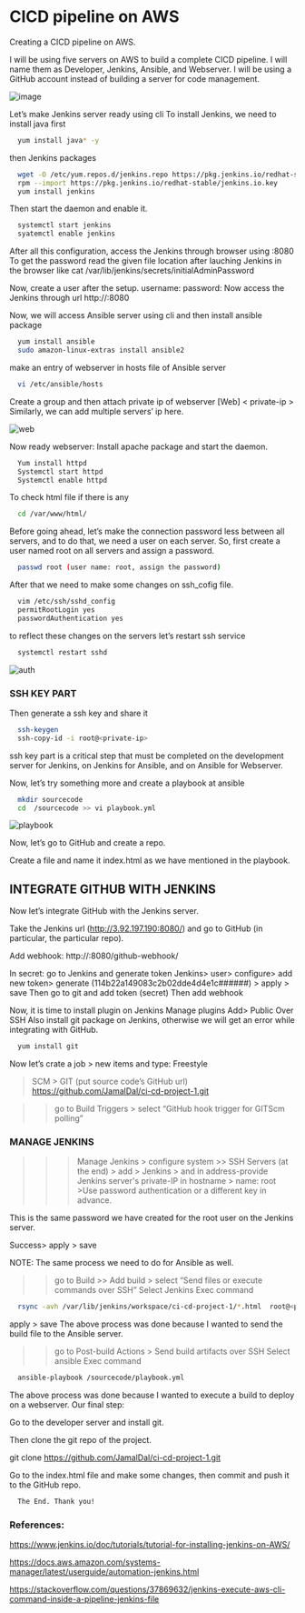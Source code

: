 
# CICD pipeline on AWS

Creating a CICD pipeline on AWS.


I will be using five servers on AWS to build a complete CICD pipeline. I will name them as Developer, Jenkins, Ansible, and Webserver. I will be using a GitHub account instead of building a server for code management.

![image](https://user-images.githubusercontent.com/97054844/187052117-db137fd9-1f02-419d-b434-caf787fad48d.png)

Let’s make Jenkins server ready using cli
To install Jenkins, we need to install java first


```bash
  yum install java* -y
```

then Jenkins packages 

```bash
  wget -O /etc/yum.repos.d/jenkins.repo https://pkg.jenkins.io/redhat-stable/jenkins.repo
  rpm --import https://pkg.jenkins.io/redhat-stable/jenkins.io.key
  yum install jenkins
```

Then start the daemon and enable it.
```bash
  systemctl start jenkins
  syatemctl enable jenkins

```

After all this configuration, access the Jenkins through browser using <public-ip>:8080
To get the password read the given file location after lauching Jenkins in the browser
like cat /var/lib/jenkins/secrets/initialAdminPassword


Now, create a user after the setup. 
username: 
password: 
Now access the Jenkins through url
http://<public-ip>:8080

Now, we will access Ansible server using cli and then install ansible package

```bash
  yum install ansible
  sudo amazon-linux-extras install ansible2
```
make an entry of webserver in hosts file of Ansible server
```bash
  vi /etc/ansible/hosts
```
Create a group and then attach private ip of webserver
[Web]
< private-ip >
Similarly, we can add multiple servers’ ip here.

![web](https://user-images.githubusercontent.com/97054844/187052069-45ce4216-7237-47ba-9bc2-5911014cf243.png)

Now ready webserver: Install apache package and start the daemon.
```bash
  Yum install httpd
  Systemctl start httpd
  Systemctl enable httpd
```
To check html file if there is any
```bash
  cd /var/www/html/
```

Before going ahead, let’s make the connection password less between all servers, and to do that, we need a user on each server. So, first create a user named root on all servers and assign a password.
```bash
  passwd root (user name: root, assign the password)
```
After that we need to make some changes on ssh_cofig file.
```bash
  vim /etc/ssh/sshd_config
  permitRootLogin yes 
  passwordAuthentication yes
```
to reflect these changes on the servers let’s restart ssh service
```bash
  systemctl restart sshd
```
![auth](https://user-images.githubusercontent.com/97054844/187052072-3b174247-69c8-40a5-b139-25c23923aca5.png)

### SSH KEY PART
Then generate a ssh key and share it 
```bash
  ssh-keygen
  ssh-copy-id -i root@<private-ip>
```
ssh key part is a critical step that must be completed on the development server for Jenkins, on Jenkins for Ansible, and on Ansible for Webserver. 

Now, let’s try something more and create a playbook at ansible
```bash
  mkdir sourcecode
  cd  /sourcecode >> vi playbook.yml
```
![playbook](https://user-images.githubusercontent.com/97054844/187052079-feda16db-eb2f-4153-88b9-7d7a5c731fb6.png)

Now, let’s go to GitHub and create a repo.

Create a file and name it index.html as we have mentioned in the playbook.


## INTEGRATE GITHUB WITH JENKINS
Now let’s integrate GitHub with the Jenkins server.

Take the Jenkins url (http://3.92.197.190:8080/) and go to GitHub (in particular, the particular repo).

Add webhook:
http://<jenkins-public-ip>:8080/github-webhook/

In secret: go to Jenkins and generate token
Jenkins> user> configure> add new token> generate
(114b22a149083c2b02dde4d4e1c######) > apply > save
Then go to git and add token (secret)
Then add webhook


Now, it is time to install plugin on Jenkins
Manage plugins
Add> Public Over SSH
Also install git package on Jenkins, otherwise we will get an error while integrating with GitHub.
```bash
  yum install git 
```
Now let’s crate a job > new items and type: Freestyle 
>SCM > GIT
(put source code’s GitHub url)
https://github.com/JamalDal/ci-cd-project-1.git

>>go to Build Triggers > select “GitHub hook trigger for GITScm polling”

### MANAGE JENKINS
>>> Manage Jenkins > configure system >> SSH Servers (at the end) > add > Jenkins > and in address-provide Jenkins server's private-IP in hostname > name: root >Use password authentication or a different key in advance.

This is the same password we have created for the root user on the Jenkins server.

Success> apply > save

NOTE: The same process we need to do for Ansible as well.

>> go to Build >> Add build > select “Send files or execute commands over SSH”
Select Jenkins
Exec command
```bash
  rsync -avh /var/lib/jenkins/workspace/ci-cd-project-1/*.html  root@<private-ip-of-ansible-server>:/opt/index.html
```
apply > save
The above process was done because I wanted to send the build file to the Ansible server.


>>go to Post-build Actions > Send build artifacts over SSH
Select ansible 
Exec command
```bash
  ansible-playbook /sourcecode/playbook.yml
```
The above process was done because I wanted to execute a build to deploy on a webserver.
Our final step:

Go to the developer server and install git.

Then clone the git repo of the project.

git clone https://github.com/JamalDal/ci-cd-project-1.git

Go to the index.html file and make some changes, then commit and push it to the GitHub repo.

```bash
  The End. Thank you!
```



### References:

https://www.jenkins.io/doc/tutorials/tutorial-for-installing-jenkins-on-AWS/

https://docs.aws.amazon.com/systems-manager/latest/userguide/automation-jenkins.html

https://stackoverflow.com/questions/37869632/jenkins-execute-aws-cli-command-inside-a-pipeline-jenkins-file
